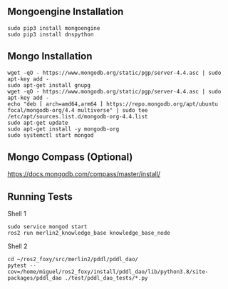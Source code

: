 
## Mongoengine Installation
```
sudo pip3 install mongoengine
sudo pip3 install dnspython
```
## Mongo Installation
```
wget -qO - https://www.mongodb.org/static/pgp/server-4.4.asc | sudo apt-key add -
sudo apt-get install gnupg
wget -qO - https://www.mongodb.org/static/pgp/server-4.4.asc | sudo apt-key add -
echo "deb [ arch=amd64,arm64 ] https://repo.mongodb.org/apt/ubuntu focal/mongodb-org/4.4 multiverse" | sudo tee /etc/apt/sources.list.d/mongodb-org-4.4.list
sudo apt-get update
sudo apt-get install -y mongodb-org
sudo systemctl start mongod
```

## Mongo Compass (Optional)
https://docs.mongodb.com/compass/master/install/

## Running Tests
Shell 1
```
sudo service mongod start
ros2 run merlin2_knowledge_base knowledge_base_node
```

Shell 2
```
cd ~/ros2_foxy/src/merlin2/pddl/pddl_dao/
pytest --cov=/home/miguel/ros2_foxy/install/pddl_dao/lib/python3.8/site-packages/pddl_dao ./test/pddl_dao_tests/*.py
```
